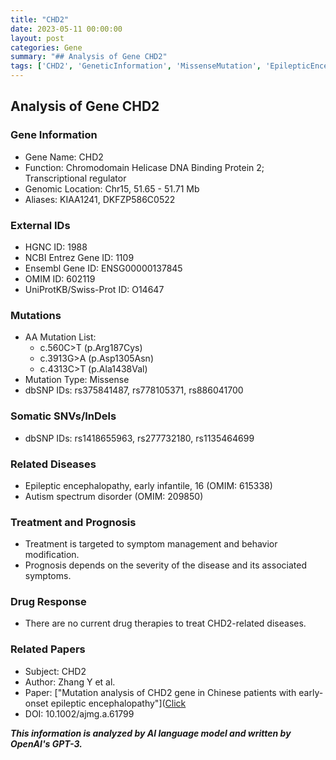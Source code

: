 ```yaml
---
title: "CHD2"
date: 2023-05-11 00:00:00
layout: post
categories: Gene
summary: "## Analysis of Gene CHD2"
tags: ['CHD2', 'GeneticInformation', 'MissenseMutation', 'EpilepticEncephalopathy', 'AutismSpectrumDisorder', 'Treatment', 'Prognosis', 'ResearchPaper']
---
```


## Analysis of Gene CHD2

### Gene Information 

- Gene Name: CHD2
- Function: Chromodomain Helicase DNA Binding Protein 2; Transcriptional regulator
- Genomic Location: Chr15, 51.65 - 51.71 Mb
- Aliases: KIAA1241, DKFZP586C0522

### External IDs

- HGNC ID: 1988
- NCBI Entrez Gene ID: 1109
- Ensembl Gene ID: ENSG00000137845
- OMIM ID: 602119
- UniProtKB/Swiss-Prot ID: O14647

### Mutations

- AA Mutation List:
    - c.560C>T (p.Arg187Cys)
    - c.3913G>A (p.Asp1305Asn)
    - c.4313C>T (p.Ala1438Val)
- Mutation Type: Missense
- dbSNP IDs: rs375841487, rs778105371, rs886041700

### Somatic SNVs/InDels

- dbSNP IDs: rs1418655963, rs277732180, rs1135464699

### Related Diseases

- Epileptic encephalopathy, early infantile, 16 (OMIM: 615338)
- Autism spectrum disorder (OMIM: 209850)

### Treatment and Prognosis

- Treatment is targeted to symptom management and behavior modification. 
- Prognosis depends on the severity of the disease and its associated symptoms.

### Drug Response

- There are no current drug therapies to treat CHD2-related diseases.

### Related Papers

- Subject: CHD2
- Author: Zhang Y et al.
- Paper: ["Mutation analysis of CHD2 gene in Chinese patients with early-onset epileptic encephalopathy"]([Click](https://onlinelibrary.wiley.com/doi/10.1002/ajmg.a.61799)
- DOI: 10.1002/ajmg.a.61799

**_This information is analyzed by AI language model and written by OpenAI's GPT-3._**
